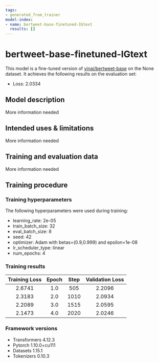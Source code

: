 ```yaml
---
tags:
- generated_from_trainer
model-index:
- name: bertweet-base-finetuned-IGtext
  results: []
---
```


<!-- This model card has been generated automatically according to the information the Trainer had access to. You
should probably proofread and complete it, then remove this comment. -->

# bertweet-base-finetuned-IGtext

This model is a fine-tuned version of [vinai/bertweet-base](https://huggingface.co/vinai/bertweet-base) on the None dataset.
It achieves the following results on the evaluation set:
- Loss: 2.0334

## Model description

More information needed

## Intended uses & limitations

More information needed

## Training and evaluation data

More information needed

## Training procedure

### Training hyperparameters

The following hyperparameters were used during training:
- learning_rate: 2e-05
- train_batch_size: 32
- eval_batch_size: 8
- seed: 42
- optimizer: Adam with betas=(0.9,0.999) and epsilon=1e-08
- lr_scheduler_type: linear
- num_epochs: 4

### Training results

| Training Loss | Epoch | Step | Validation Loss |
|:-------------:|:-----:|:----:|:---------------:|
| 2.6741        | 1.0   | 505  | 2.2096          |
| 2.3183        | 2.0   | 1010 | 2.0934          |
| 2.2089        | 3.0   | 1515 | 2.0595          |
| 2.1473        | 4.0   | 2020 | 2.0246          |


### Framework versions

- Transformers 4.12.3
- Pytorch 1.10.0+cu111
- Datasets 1.15.1
- Tokenizers 0.10.3

